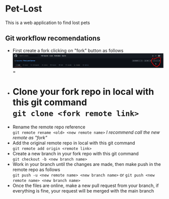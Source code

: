 # Pet-Lost
This is a web application to find lost pets

## Git workflow recomendations

- First create a fork clicking on "fork" button as follows  
![](images/fork.png)  
=
- Clone your fork repo in local with this git command  
  `git clone <fork remote link>`  
  =
- Rename the remote repo reference  
  `git remote rename <old> <new remote name>` 
  _I recommend call the new remote as "fork"_  
- Add the original remote repo in local with this git command    
  `git remote add origin <remote link>`
- Create a new branch in your fork repo with this git command     
  `git checkout -b <new branch name>`  
- Work in your branch until the changes are made, then make push in the remote repo as follows  
  `git push -u <new remote name> <new branch name>` or `git push <new remote name> <new branch name>`   
- Once the files are online, make a new pull request from your branch, if everything is fine, your request will be merged with the main branch

